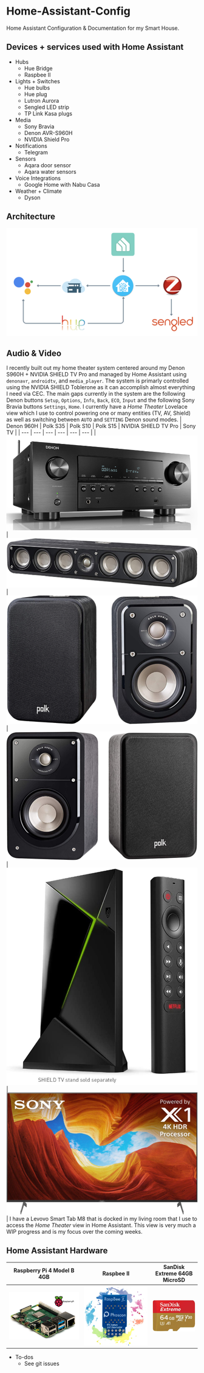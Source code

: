# Home-Assistant-Config
Home Assistant Configuration &amp; Documentation for my Smart House.

## Devices + services used with Home Assistant
 * Hubs
   * Hue Bridge
   * Raspbee II
 * Lights + Switches
   * Hue bulbs
   * Hue plug
   * Lutron Aurora
   * Sengled LED strip
   * TP Link Kasa plugs 
 * Media
   * Sony Bravia
   * Denon AVR-S960H
   * NVIDIA Shield Pro
 * Notifications
   * Telegram
 * Sensors
   * Aqara door sensor
   * Aqara water sensors
 * Voice Integrations
   * Google Home with Nabu Casa 
 * Weather + Climate
   * Dyson 
## Architecture
![My Home Assistant Architecture](architecture.png)
## Audio & Video
I recently built out my home theater system centered around my Denon S960H + NVIDIA SHIELD TV Pro and managed by Home Assistant using `denonavr`, `androidtv`, and `media_player`. The system is primarly controlled using the NVIDIA SHIELD Toblerone as it can accomplish almost everything I need via CEC. The main gaps currently in the system are the following Denon buttons `Setup`, `Options`, `Info`, `Back`, `ECO`, `Input` and the following Sony Bravia buttons `Settings`, `Home`. I currently have a _Home Theater_ Lovelace view which I use to control powering one or many entities (TV, AV, Shield) as well as switching between `AUTO` and `SETTING` Denon sound modes. 
| Denon 960H | Polk S35 | Polk S10 | Polk S15 | NVIDIA SHIELD TV Pro | Sony TV |
| --- | --- | --- | --- | --- | --- |
| ![Denon](img/av/denon.png) | ![Polk S35](img/av/polk_s35.jpg) | ![Polk S10](img/av/polk_s10.jpg) | ![Polk S15](img/av/polk_s15.jpg) | ![NVIDIA SHIELD TV Pro](img/av/nvidia_shield_tv_pro.jpg) | ![Sony](img/av/sony_x900h.jpg) |
I have a Levovo Smart Tab M8 that is docked in my living room that I use to access the _Home Theater_ view in Home Assistant. This view is very much a WIP progress and is my focus over the coming weeks.
## Home Assistant Hardware
| Raspberry Pi 4 Model B 4GB | Raspbee II | SanDisk Extreme 64GB MicroSD |
| --- | --- | --- |
| ![Raspberry Pi 4 Model B 4GB](img/ha_hardware/pi_4.jpg) | ![Raspbee II](img/ha_hardware/raspbee_II.jpg) | ![SanDisk Extreme 64GB MicroSD](img/ha_hardware/sandisk_64.jpg) |
 * To-dos
   * See git issues
